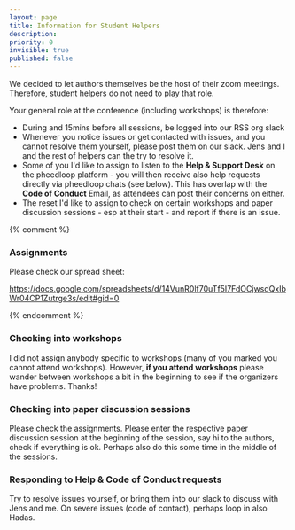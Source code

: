 ```yaml
---
layout: page
title: Information for Student Helpers
description: 
priority: 0
invisible: true
published: false
---
```


We decided to let authors themselves be the host of their zoom
meetings. Therefore, student helpers do not need to play that role.

Your general role at the conference (including workshops) is therefore:
* During and 15mins before all sessions, be logged into our RSS org
  slack
* Whenever you notice issues or get contacted with issues, and you
  cannot resolve them yourself, please post them on our slack. Jens
  and I and the rest of helpers can the try to resolve it.
* Some of you I'd like to assign to listen to the **Help & Support
  Desk** on the pheedloop platform - you will then receive also help
  requests directly via pheedloop chats (see below). This has overlap
  with the **Code of Conduct** Email, as attendees can post their
  concerns on either.
* The reset I'd like to assign to check on certain workshops and paper
  discussion sessions - esp at their start - and report if there is
  an issue.
  

{% comment %}
### Assignments

Please check our spread sheet:

https://docs.google.com/spreadsheets/d/14VunR0lf70uTf5I7FdOCjwsdQxIbWr04CP1Zutrge3s/edit#gid=0

{% endcomment %}

### Checking into workshops

I did not assign anybody specific to workshops (many of you marked you cannot attend workshops). However, **if you attend workshops** please wander between workshops a bit in the beginning to see if the organizers have problems. Thanks!

### Checking into paper discussion sessions

Please check the assignments. Please enter the respective paper discussion session at the beginning of the session, say hi to the authors, check if everything is ok. Perhaps also do this some time in the middle of the sessions.

### Responding to Help & Code of Conduct requests

Try to resolve issues yourself, or bring them into our slack to
discuss with Jens and me. On severe issues (code of
contact), perhaps loop in also Hadas.
